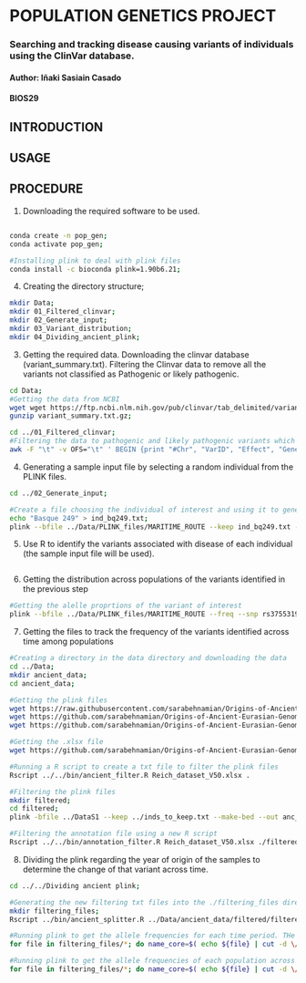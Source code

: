 # POPULATION GENETICS PROJECT
### Searching and tracking disease causing variants of individuals using the ClinVar database.
#### Author: Iñaki Sasiain Casado
#### BIOS29
## INTRODUCTION
## USAGE
## PROCEDURE

1. Downloading the required software to be used.
```bash

conda create -n pop_gen;
conda activate pop_gen;

#Installing plink to deal with plink files
conda install -c bioconda plink=1.90b6.21;
```

4. Creating the directory structure;
```bash
mkdir Data;
mkdir 01_Filtered_clinvar;
mkdir 02_Generate_input;
mkdir 03_Variant_distribution;
mkdir 04_Dividing_ancient_plink;
```

3. Getting the required data. Downloading the clinvar database (variant_summary.txt). Filtering the Clinvar data to remove all the variants not classified as Pathogenic or likely pathogenic.
```bash
cd Data;
#Getting the data from NCBI
wget wget https://ftp.ncbi.nlm.nih.gov/pub/clinvar/tab_delimited/variant_summary.txt.gz;
gunzip variant_summary.txt.gz;

cd ../01_Filtered_clinvar;
#Filtering the data to pathogenic and likely pathogenic variants which have a rs identifier (The cases in which this identifier was set to -1, i.e, when an identifiesr has not been yet assigned, have not been taken into consideration)
awk -F "\t" -v OFS="\t" ' BEGIN {print "#Chr", "VarID", "Effect", "Gene", "Phenotype"} ($7=="Pathogenic" || $7=="Likely pathogenic") && $10!="-1"  {print $19 ,"rs" $10, $7, $5, $14}' ../Data/variant_summary.txt > pathogenic_variants.tsv;
```

4. Generating a sample input file by selecting a random individual from the PLINK files.
```bash
cd ../02_Generate_input;

#Create a file choosing the individual of interest and using it to generate individual PLINK files
echo "Basque 249" > ind_bq249.txt;
plink --bfile ../Data/PLINK_files/MARITIME_ROUTE --keep ind_bq249.txt --make-bed --out bq249;
```

5. Use R to identify the variants associated with disease of each individual (the sample input file will be used).
```bash

```

6. Getting the distribution across populations of the variants identified in the previous step
```bash
#Getting the alelle proprtions of the variant of interest 
plink --bfile ../Data/PLINK_files/MARITIME_ROUTE --freq --snp rs3755319 --family --out variant_rs3755319;
```

7. Getting the files to track the frequency of the variants identified across time among populations
```bash
#Creating a directory in the data directory and downloading the data
cd ../Data;
mkdir ancient_data;
cd ancient_data;

#Getting the plink files
wget https://raw.githubusercontent.com/sarabehnamian/Origins-of-Ancient-Eurasian-Genomes/main/steps/Step%200/DataS1.fam;
wget https://github.com/sarabehnamian/Origins-of-Ancient-Eurasian-Genomes/raw/main/steps/Step%200/DataS1.bed;
wget https://github.com/sarabehnamian/Origins-of-Ancient-Eurasian-Genomes/raw/main/steps/Step%200/DataS1.bim;

#Getting the .xlsx file
wget https://github.com/sarabehnamian/Origins-of-Ancient-Eurasian-Genomes/raw/main/data/Reich%20dataset%20V50.xlsx;

#Running a R script to create a txt file to filter the plink files
Rscript ../../bin/ancient_filter.R Reich_dataset_V50.xlsx .

#Filtering the plink files
mkdir filtered;
cd filtered;
plink -bfile ../DataS1 --keep ../inds_to_keep.txt --make-bed --out anc_filtered;

#Filtering the annotation file using a new R script
Rscript ../../bin/annotation_filter.R Reich_dataset_V50.xlsx ./filtered/anc_filtered.fam ./filtered
```

8. Dividing the plink regarding the year of origin of the samples to determine the change of that variant across time.
```bash
cd ../../Dividing ancient plink;

#Generating the new filtering txt files into the ./filtering_files directory
mkdir filtering_files;
Rscript ../bin/ancient_splitter.R ../Data/ancient_data/filtered/filtered_annotation.tsv ./filtering_files/;

#Running plink to get the allele frequencies for each time period. THe following variant (rs3094315) was randomly choosen to evaluate the code
for file in filtering_files/*; do name_core=$( echo ${file} | cut -d \/ -f 2 | cut -d "." -f 1 ); plink --bfile ../Data/ancient_data/DataS1 --keep $file --allow-no-sex --freq --snp rs3094315 --make-bed -out ${name_core}; done;

#Running plink to get the allele frequencies of each population across time. THe following variant (rs3094315) was randomly choosen to evaluate the code
for file in filtering_files/*; do name_core=$( echo ${file} | cut -d \/ -f 2 | cut -d "." -f 1 ); plink --bfile ../Data/ancient_data/DataS1 --keep $file --freq --snp rs3094315 --family --makbed -out ${name_core}; done



```